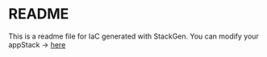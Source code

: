 # README
This is a readme file for IaC generated with StackGen.
You can modify your appStack -> [here](http://main.dev.stackgen.com/appstacks/55130f8d-7696-44d4-bbe7-2d82fa6c37c6)
